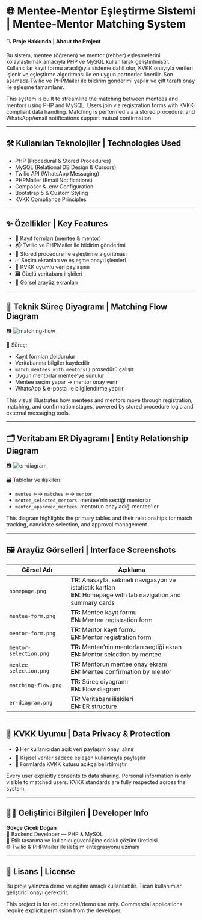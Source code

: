 # 🌐 Mentee-Mentor Eşleştirme Sistemi | Mentee-Mentor Matching System

🔍 **Proje Hakkında | About the Project**

Bu sistem, mentee (öğrenen) ve mentor (rehber) eşleşmelerini kolaylaştırmak amacıyla PHP ve MySQL kullanılarak geliştirilmiştir. Kullanıcılar kayıt formu aracılığıyla sisteme dahil olur, KVKK onayıyla verileri işlenir ve eşleştirme algoritması ile en uygun partnerler önerilir. Son aşamada Twilio ve PHPMailer ile bildirim gönderimi yapılır ve çift taraflı onay ile eşleşme tamamlanır.

This system is built to streamline the matching between mentees and mentors using PHP and MySQL. Users join via registration forms with KVKK-compliant data handling. Matching is performed via a stored procedure, and WhatsApp/email notifications support mutual confirmation.

---

## 🛠️ Kullanılan Teknolojiler | Technologies Used

- PHP (Procedural & Stored Procedures)
- MySQL (Relational DB Design & Cursors)
- Twilio API (WhatsApp Messaging)
- PHPMailer (Email Notifications)
- Composer & .env Configuration
- Bootstrap 5 & Custom Styling
- KVKK Compliance Principles

---

## ✨ Özellikler | Key Features

- 🧾 Kayıt formları (mentee & mentor)
- 📬 Twilio ve PHPMailer ile bildirim gönderimi
- 🔁 Stored procedure ile eşleştirme algoritması
- ✅ Seçim ekranları ve eşleşme onayı işlemleri
- 🔐 KVKK uyumlu veri paylaşımı
- 🗃️ Güçlü veritabanı ilişkileri
- 📸 Görsel arayüz ekranları

---
## 🧠 Teknik Süreç Diyagramı | Matching Flow Diagram

📷 ![matching-flow](İmage/matching-flow.png)

🔄 Süreç:
- Kayıt formları doldurulur
- Veritabanına bilgiler kaydedilir
- `match_mentees_with_mentors()` prosedürü çalışır
- Uygun mentorlar mentee’ye sunulur
- Mentee seçim yapar → mentor onay verir
- WhatsApp & e-posta ile bilgilendirme yapılır

This visual illustrates how mentees and mentors move through registration, matching, and confirmation stages, powered by stored procedure logic and external messaging tools.

---

## 🗂️ Veritabanı ER Diyagramı | Entity Relationship Diagram

📷 ![er-diagram](İmage/er-diagram.png)

🗃️ Tablolar ve ilişkileri:
- `mentee` ←→ `matches` ←→ `mentor`
- `mentee_selected_mentors`: mentee'nin seçtiği mentorlar
- `mentor_approved_mentees`: mentorun onayladığı mentee'ler

This diagram highlights the primary tables and their relationships for match tracking, candidate selection, and approval management.

---

## 🖼️ Arayüz Görselleri | Interface Screenshots

| Görsel Adı               | Açıklama |
|--------------------------|----------|
| `homepage.png`           | **TR:** Anasayfa, sekmeli navigasyon ve istatistik kartları<br>**EN:** Homepage with tab navigation and summary cards |
| `mentee-form.png`        | **TR:** Mentee kayıt formu<br>**EN:** Mentee registration form |
| `mentor-form.png`        | **TR:** Mentor kayıt formu<br>**EN:** Mentor registration form |
| `mentor-selection.png`   | **TR:** Mentee’nin mentorları seçtiği ekran<br>**EN:** Mentor selection by mentee |
| `mentee-selection.png`   | **TR:** Mentorun mentee onay ekranı<br>**EN:** Mentee confirmation by mentor |
| `matching-flow.png`      | **TR:** Süreç diyagramı<br>**EN:** Flow diagram |
| `er-diagram.png`         | **TR:** Veritabanı ilişkileri<br>**EN:** ER structure |

---

## 🔐 KVKK Uyumu | Data Privacy & Protection

- 🔒 Her kullanıcıdan açık veri paylaşım onayı alınır
- 🧭 Kişisel veriler sadece eşleşen kullanıcıyla paylaşılır
- 📜 Formlarda KVKK kutusu açıkça belirtilmiştir

Every user explicitly consents to data sharing. Personal information is only visible to matched users. KVKK standards are fully respected across the system.

---

## 👩‍💻 Geliştirici Bilgileri | Developer Info

**Gökçe Çiçek Doğan**  
🔧 Backend Developer — PHP & MySQL  
🎯 Etik tasarıma ve kullanıcı güvenliğine odaklı çözüm üreticisi  
🌐 Twilio & PHPMailer ile iletişim entegrasyonu uzmanı

---

## 📄 Lisans | License

Bu proje yalnızca demo ve eğitim amaçlı kullanılabilir. Ticari kullanımlar geliştirici onayı gerektirir.

This project is for educational/demo use only. Commercial applications require explicit permission from the developer.

